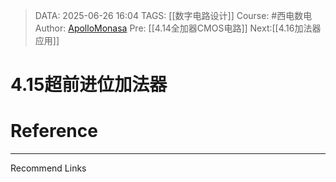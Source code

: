 > DATA: 2025-06-26 16:04
> TAGS: [[数字电路设计]]
> Course: #西电数电 
> Author: [ApolloMonasa](https://github.com/ApolloMonasa)
> Pre: [[4.14全加器CMOS电路]]
> Next:[[4.16加法器应用]]


# 4.15超前进位加法器


# Reference


---
Recommend Links
